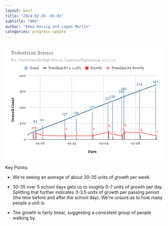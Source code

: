 ```yaml
---
layout: post
title: "2024-02-26--03-03"
subtitle: "W09"
author: "Emma Heisig and Logan Martin"
categories: progress-update
---
```


![Pedestrian Data snapshot from 2024-03-01](/assets/2024-03-01_pedestrian-data.png)

Key Points:

- We're seeing an average of about 30-35 units of growth per week.

- 30-35 over 5 school days gets us to roughly 6-7 units of growth per day. Splitting that further indicates 3-3.5 units of growth per passing period (the time before and after the school day). We're unsure as to how many people a unit is.

- The growth is fairly linear, suggesting a consistent group of people walking by.
